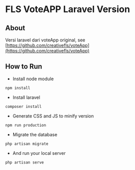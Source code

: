 # FLS VoteAPP Laravel Version

## About
Versi laravel dari voteApp original, see [https://github.com/creativefls/voteApp](https://github.com/creativefls/voteApp)

## How to Run

- Install node module
```
npm install
```

- Install laravel
```
composer install
```

- Generate CSS and JS to minify version
```
npm run production
```

- Migrate the database
```
php artisan migrate
```
- And run your local server
```
php artisan serve
```
